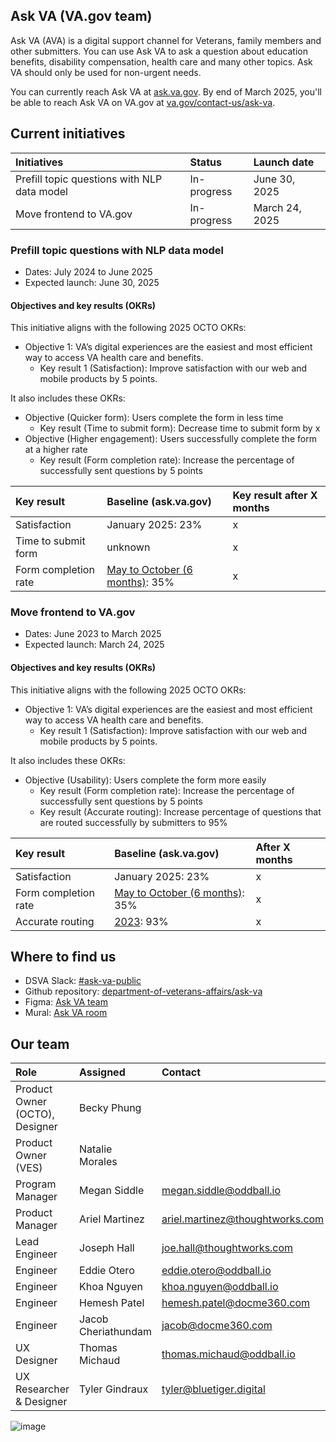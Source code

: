 ## Ask VA (VA.gov team)
Ask VA (AVA) is a digital support channel for Veterans, family members and other submitters. You can use Ask VA to ask a question about education benefits, disability compensation, health care and many other topics. Ask VA should only be used for non-urgent needs.

You can currently reach Ask VA at [ask.va.gov](https://ask.va.gov/). By end of March 2025, you'll be able to reach Ask VA on VA.gov at [va.gov/contact-us/ask-va](https://va.gov/contact-us/ask-va).

## Current initiatives
|Initiatives|Status|Launch date|
|:---|:---|:---|
|Prefill topic questions with NLP data model|In-progress|June 30, 2025|
|Move frontend to VA.gov|In-progress|March 24, 2025|

### Prefill topic questions with NLP data model
- Dates: July 2024 to June 2025 
- Expected launch: June 30, 2025

#### Objectives and key results (OKRs)
This initiative aligns with the following 2025 OCTO OKRs: 
- Objective 1: VA’s digital experiences are the easiest and most efficient way to access VA health care and benefits.
   - Key result 1 (Satisfaction): Improve satisfaction with our web and mobile products by 5 points.

It also includes these OKRs: 
- Objective (Quicker form): Users complete the form in less time
   - Key result (Time to submit form): Decrease time to submit form by x
 - Objective (Higher engagement): Users successfully complete the form at a higher rate
    - Key result (Form completion rate): Increase the percentage of successfully sent questions by 5 points

|Key result|Baseline (ask.va.gov)|Key result after X months|
|:---|:---|:---|
|Satisfaction|January 2025: 23%|x|
|Time to submit form|unknown|x|
|Form completion rate|[May to October (6 months)](https://dvagov.sharepoint.com/:x:/s/AskVA/EZEzfaI8u3lJvPx3il1VOFIBEHvGZXQmDr7aZrCwQMeZyg?e=absywx): 35%|x|

### Move frontend to VA.gov
- Dates: June 2023 to March 2025 
- Expected launch: March 24, 2025

#### Objectives and key results (OKRs)
This initiative aligns with the following 2025 OCTO OKRs: 
- Objective 1: VA’s digital experiences are the easiest and most efficient way to access VA health care and benefits.  
   - Key result 1 (Satisfaction): Improve satisfaction with our web and mobile products by 5 points.

It also includes these OKRs: 
- Objective (Usability): Users complete the form more easily
   - Key result (Form completion rate): Increase the percentage of successfully sent questions by 5 points
   - Key result (Accurate routing): Increase percentage of questions that are routed successfully by submitters to 95%

|Key result|Baseline (ask.va.gov)|After X months|
|:---|:---|:---|
|Satisfaction|January 2025: 23%|x|
|Form completion rate|[May to October (6 months)](https://dvagov.sharepoint.com/:x:/s/AskVA/EZEzfaI8u3lJvPx3il1VOFIBEHvGZXQmDr7aZrCwQMeZyg?e=absywx): 35%|x|
|Accurate routing|[2023](https://github.com/department-of-veterans-affairs/va.gov-team/blob/master/products/ask-va/product/Determining%20Ask%20VA%20queue%20from%20question%20text.md#submitter-problem-statement-misrouting-and-form-burden): 93%|x|

## Where to find us
- DSVA Slack: [#ask-va-public](https://dsva.slack.com/archives/C05A2F6DEAE)
- Github repository: [department-of-veterans-affairs/ask-va](https://github.com/department-of-veterans-affairs/ask-va)
- Figma: [Ask VA team](https://www.figma.com/files/team/1278375444205744118/project/174974739/Ask-VA?fuid=1248985325385082769)
- Mural: [Ask VA room](https://app.mural.co/t/departmentofveteransaffairs9999/r/1686859097688)

## Our team
|Role|Assigned|Contact|
|:---|:---|:---|
|Product Owner (OCTO), Designer|Becky Phung||
|Product Owner (VES)|Natalie Morales||
|Program Manager|Megan Siddle|megan.siddle@oddball.io|
|Product Manager|Ariel Martinez|ariel.martinez@thoughtworks.com|
|Lead Engineer|Joseph Hall|joe.hall@thoughtworks.com|
|Engineer|Eddie Otero|eddie.otero@oddball.io|
|Engineer|Khoa Nguyen|khoa.nguyen@oddball.io|
|Engineer|Hemesh Patel|hemesh.patel@docme360.com|
|Engineer|Jacob Cheriathundam|jacob@docme360.com|
|UX Designer|Thomas Michaud|thomas.michaud@oddball.io|
|UX Researcher & Designer|Tyler Gindraux|tyler@bluetiger.digital|
![image](https://github.com/user-attachments/assets/5539cbf8-d16d-4d38-a416-801dd1561d62)
